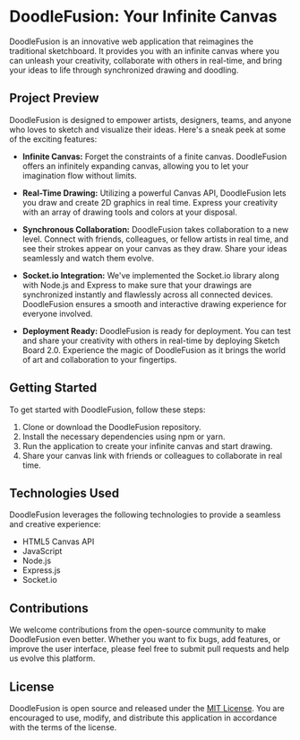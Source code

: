 # DoodleFusion: Your Infinite Canvas

DoodleFusion is an innovative web application that reimagines the traditional sketchboard. It provides you with an infinite canvas where you can unleash your creativity, collaborate with others in real-time, and bring your ideas to life through synchronized drawing and doodling.

## Project Preview

DoodleFusion is designed to empower artists, designers, teams, and anyone who loves to sketch and visualize their ideas. Here's a sneak peek at some of the exciting features:

- **Infinite Canvas:** Forget the constraints of a finite canvas. DoodleFusion offers an infinitely expanding canvas, allowing you to let your imagination flow without limits.

- **Real-Time Drawing:** Utilizing a powerful Canvas API, DoodleFusion lets you draw and create 2D graphics in real time. Express your creativity with an array of drawing tools and colors at your disposal.

- **Synchronous Collaboration:** DoodleFusion takes collaboration to a new level. Connect with friends, colleagues, or fellow artists in real time, and see their strokes appear on your canvas as they draw. Share your ideas seamlessly and watch them evolve.

- **Socket.io Integration:** We've implemented the Socket.io library along with Node.js and Express to make sure that your drawings are synchronized instantly and flawlessly across all connected devices. DoodleFusion ensures a smooth and interactive drawing experience for everyone involved.

- **Deployment Ready:** DoodleFusion is ready for deployment. You can test and share your creativity with others in real-time by deploying Sketch Board 2.0. Experience the magic of DoodleFusion as it brings the world of art and collaboration to your fingertips.

## Getting Started

To get started with DoodleFusion, follow these steps:

1. Clone or download the DoodleFusion repository.
2. Install the necessary dependencies using npm or yarn.
3. Run the application to create your infinite canvas and start drawing.
4. Share your canvas link with friends or colleagues to collaborate in real time.

## Technologies Used

DoodleFusion leverages the following technologies to provide a seamless and creative experience:

- HTML5 Canvas API
- JavaScript
- Node.js
- Express.js
- Socket.io

## Contributions

We welcome contributions from the open-source community to make DoodleFusion even better. Whether you want to fix bugs, add features, or improve the user interface, please feel free to submit pull requests and help us evolve this platform.

## License

DoodleFusion is open source and released under the [MIT License](LICENSE.md). You are encouraged to use, modify, and distribute this application in accordance with the terms of the license.
